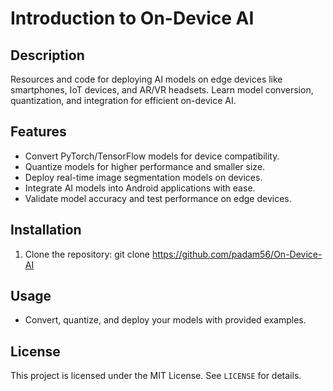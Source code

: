 # Introduction to On-Device AI

## Description
Resources and code for deploying AI models on edge devices like smartphones, IoT devices, and AR/VR headsets. Learn model conversion, quantization, and integration for efficient on-device AI.

## Features
- Convert PyTorch/TensorFlow models for device compatibility.
- Quantize models for higher performance and smaller size.
- Deploy real-time image segmentation models on devices.
- Integrate AI models into Android applications with ease.
- Validate model accuracy and test performance on edge devices.

## Installation
1. Clone the repository:
git clone https://github.com/padam56/On-Device-AI

## Usage
- Convert, quantize, and deploy your models with provided examples.

## License
This project is licensed under the MIT License. See `LICENSE` for details.
